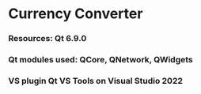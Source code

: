 # Currency Converter

### Resources: Qt 6.9.0 
### Qt modules used: QCore, QNetwork, QWidgets
### VS plugin Qt VS Tools on Visual Studio 2022
